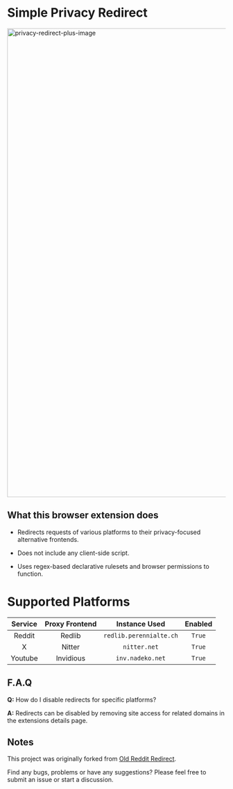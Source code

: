 # Simple Privacy Redirect

<img width="1920" height="1080" alt="privacy-redirect-plus-image" src="https://github.com/user-attachments/assets/c6a764b0-7bd1-48cf-81bb-c49276710ca5" />

## What this browser extension does
- Redirects requests of various platforms to their privacy-focused alternative frontends.
  
- Does not include any client-side script.

- Uses regex-based declarative rulesets and browser permissions to function.

# Supported Platforms

|Service|Proxy Frontend|Instance Used|Enabled|
|:---:|:---:|:---:|:---:|
|Reddit|Redlib|`redlib.perennialte.ch`|`True`|
|X|Nitter|`nitter.net`|`True`|
|Youtube|Invidious|`inv.nadeko.net`|`True`|
  
## F.A.Q

**Q:** How do I disable redirects for specific platforms?

**A:** Redirects can be disabled by removing site access for related domains in the extensions details page.

## Notes

This project was originally forked from [Old Reddit Redirect](https://github.com/tom-james-watson/old-reddit-redirect).

Find any bugs, problems or have any suggestions? Please feel free to submit an issue or start a discussion.
